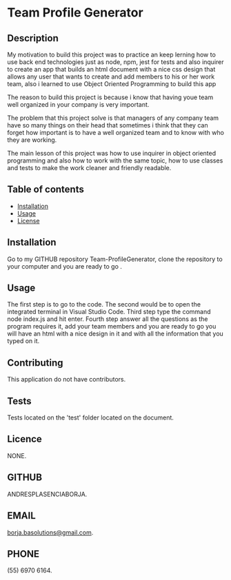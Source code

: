 # Team Profile Generator


  ## Description
  
  My motivation to build this project was to practice an keep lerning how to use back end technologies just as  node, npm, jest for tests and also inquirer to create an app that builds an html document with a nice css design that allows any user that wants to create and add members to his or her work team, also i learned to use Object Oriented Programming to build this app
  
  The reason to build this project is because i know that having youe team well organized in your company is very important.
  
  The problem that this project solve is that managers of any company team have so many things on their head that sometimes i think that they can forget how important is to have a well organized team and to know with who they are working.
  
  The main lesson of this project was how to use inquirer in object oriented programming and also how to work with the same topic, how to use classes and tests to make the work cleaner and friendly readable.
  
  ## Table of contents
  
  - [Installation](#installation)
  - [Usage](#usage)
  - [License](#license)
  
  ## Installation
  
  Go to my GITHUB repository Team-ProfileGenerator, clone  the repository to your computer and you are ready to go .
  
  ## Usage
  
  The first step is to go to the code. The second would be to open the integrated terminal in Visual Studio Code. Third step type the command node index.js and hit enter. Fourth step answer all the questions as the program requires it, add your team members and you are ready to go you will have an html with a nice design in it and with all the information that you typed on it.
  
  ## Contributing
  
  This application do not have contributors.
  
  ## Tests
  
  Tests located on the 'test' folder located on the document.
  
  ## Licence
  
  NONE.
  

  ## GITHUB
  
  ANDRESPLASENCIABORJA.
  
  ## EMAIL

  borja.basolutions@gmail.com.
  
  ## PHONE

  (55) 6970 6164.